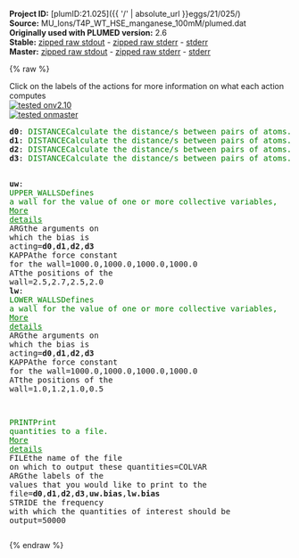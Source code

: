 **Project ID:** [plumID:21.025]({{ '/' | absolute_url }}eggs/21/025/)  
**Source:** MU_Ions/T4P_WT_HSE_manganese_100mM/plumed.dat  
**Originally used with PLUMED version:** 2.6  
**Stable:** [zipped raw stdout](plumed.dat.plumed.stdout.txt.zip) - [zipped raw stderr](plumed.dat.plumed.stderr.txt.zip) - [stderr](plumed.dat.plumed.stderr)  
**Master:** [zipped raw stdout](plumed.dat.plumed_master.stdout.txt.zip) - [zipped raw stderr](plumed.dat.plumed_master.stderr.txt.zip) - [stderr](plumed.dat.plumed_master.stderr)  

{% raw %}
<div class="plumedpreheader">
<div class="headerInfo" id="value_details_data/MU_Ions/T4P_WT_HSE_manganese_100mM/plumed.dat"> Click on the labels of the actions for more information on what each action computes </div>
<div class="containerBadge">
<div class="headerBadge"><a href="plumed.dat.plumed.stderr"><img src="https://img.shields.io/badge/v2.10-passing-green.svg" alt="tested onv2.10" /></a></div>
<div class="headerBadge"><a href="plumed.dat.plumed_master.stderr"><img src="https://img.shields.io/badge/master-passing-green.svg" alt="tested onmaster" /></a></div>
</div>
</div>
<pre class="plumedlisting">
<b name="data/MU_Ions/T4P_WT_HSE_manganese_100mM/plumed.datd0" onclick='showPath("data/MU_Ions/T4P_WT_HSE_manganese_100mM/plumed.dat","data/MU_Ions/T4P_WT_HSE_manganese_100mM/plumed.datd0","data/MU_Ions/T4P_WT_HSE_manganese_100mM/plumed.datd0","brown")'>d0</b>: <span class="plumedtooltip" style="color:green">DISTANCE<span class="right">Calculate the distance/s between pairs of atoms. <a href="https://www.plumed.org/doc-master/user-doc/html/DISTANCE" style="color:green">More details</a><i></i></span></span> <span class="plumedtooltip">ATOMS<span class="right">the pair of atom that we are calculating the distance between<i></i></span></span>=727,2885
<span style="display:none;" id="data/MU_Ions/T4P_WT_HSE_manganese_100mM/plumed.datd0">The DISTANCE action with label <b>d0</b> calculates the following quantities:<table  align="center" frame="void" width="95%" cellpadding="5%"><tr><td width="5%"><b> Quantity </b>  </td><td><b> Description </b> </td></tr><tr><td width="5%">d0.value</td><td>the DISTANCE between this pair of atoms</td></tr></table></span><b name="data/MU_Ions/T4P_WT_HSE_manganese_100mM/plumed.datd1" onclick='showPath("data/MU_Ions/T4P_WT_HSE_manganese_100mM/plumed.dat","data/MU_Ions/T4P_WT_HSE_manganese_100mM/plumed.datd1","data/MU_Ions/T4P_WT_HSE_manganese_100mM/plumed.datd1","brown")'>d1</b>: <span class="plumedtooltip" style="color:green">DISTANCE<span class="right">Calculate the distance/s between pairs of atoms. <a href="https://www.plumed.org/doc-master/user-doc/html/DISTANCE" style="color:green">More details</a><i></i></span></span> <span class="plumedtooltip">ATOMS<span class="right">the pair of atom that we are calculating the distance between<i></i></span></span>=2791,4949
<span style="display:none;" id="data/MU_Ions/T4P_WT_HSE_manganese_100mM/plumed.datd1">The DISTANCE action with label <b>d1</b> calculates the following quantities:<table  align="center" frame="void" width="95%" cellpadding="5%"><tr><td width="5%"><b> Quantity </b>  </td><td><b> Description </b> </td></tr><tr><td width="5%">d1.value</td><td>the DISTANCE between this pair of atoms</td></tr></table></span><b name="data/MU_Ions/T4P_WT_HSE_manganese_100mM/plumed.datd2" onclick='showPath("data/MU_Ions/T4P_WT_HSE_manganese_100mM/plumed.dat","data/MU_Ions/T4P_WT_HSE_manganese_100mM/plumed.datd2","data/MU_Ions/T4P_WT_HSE_manganese_100mM/plumed.datd2","brown")'>d2</b>: <span class="plumedtooltip" style="color:green">DISTANCE<span class="right">Calculate the distance/s between pairs of atoms. <a href="https://www.plumed.org/doc-master/user-doc/html/DISTANCE" style="color:green">More details</a><i></i></span></span> <span class="plumedtooltip">ATOMS<span class="right">the pair of atom that we are calculating the distance between<i></i></span></span>=4855,7013
<span style="display:none;" id="data/MU_Ions/T4P_WT_HSE_manganese_100mM/plumed.datd2">The DISTANCE action with label <b>d2</b> calculates the following quantities:<table  align="center" frame="void" width="95%" cellpadding="5%"><tr><td width="5%"><b> Quantity </b>  </td><td><b> Description </b> </td></tr><tr><td width="5%">d2.value</td><td>the DISTANCE between this pair of atoms</td></tr></table></span><b name="data/MU_Ions/T4P_WT_HSE_manganese_100mM/plumed.datd3" onclick='showPath("data/MU_Ions/T4P_WT_HSE_manganese_100mM/plumed.dat","data/MU_Ions/T4P_WT_HSE_manganese_100mM/plumed.datd3","data/MU_Ions/T4P_WT_HSE_manganese_100mM/plumed.datd3","brown")'>d3</b>: <span class="plumedtooltip" style="color:green">DISTANCE<span class="right">Calculate the distance/s between pairs of atoms. <a href="https://www.plumed.org/doc-master/user-doc/html/DISTANCE" style="color:green">More details</a><i></i></span></span> <span class="plumedtooltip">ATOMS<span class="right">the pair of atom that we are calculating the distance between<i></i></span></span>=6974,478

<span style="display:none;" id="data/MU_Ions/T4P_WT_HSE_manganese_100mM/plumed.datd3">The DISTANCE action with label <b>d3</b> calculates the following quantities:<table  align="center" frame="void" width="95%" cellpadding="5%"><tr><td width="5%"><b> Quantity </b>  </td><td><b> Description </b> </td></tr><tr><td width="5%">d3.value</td><td>the DISTANCE between this pair of atoms</td></tr></table></span><b name="data/MU_Ions/T4P_WT_HSE_manganese_100mM/plumed.datuw" onclick='showPath("data/MU_Ions/T4P_WT_HSE_manganese_100mM/plumed.dat","data/MU_Ions/T4P_WT_HSE_manganese_100mM/plumed.datuw","data/MU_Ions/T4P_WT_HSE_manganese_100mM/plumed.datuw","brown")'>uw</b>: <span class="plumedtooltip" style="color:green">UPPER_WALLS<span class="right">Defines a wall for the value of one or more collective variables, <a href="https://www.plumed.org/doc-master/user-doc/html/UPPER_WALLS" style="color:green">More details</a><i></i></span></span> <span class="plumedtooltip">ARG<span class="right">the arguments on which the bias is acting<i></i></span></span>=<b name="data/MU_Ions/T4P_WT_HSE_manganese_100mM/plumed.datd0">d0</b>,<b name="data/MU_Ions/T4P_WT_HSE_manganese_100mM/plumed.datd1">d1</b>,<b name="data/MU_Ions/T4P_WT_HSE_manganese_100mM/plumed.datd2">d2</b>,<b name="data/MU_Ions/T4P_WT_HSE_manganese_100mM/plumed.datd3">d3</b> <span class="plumedtooltip">KAPPA<span class="right">the force constant for the wall<i></i></span></span>=1000.0,1000.0,1000.0,1000.0 <span class="plumedtooltip">AT<span class="right">the positions of the wall<i></i></span></span>=2.5,2.7,2.5,2.0
<span style="display:none;" id="data/MU_Ions/T4P_WT_HSE_manganese_100mM/plumed.datuw">The UPPER_WALLS action with label <b>uw</b> calculates the following quantities:<table  align="center" frame="void" width="95%" cellpadding="5%"><tr><td width="5%"><b> Quantity </b>  </td><td><b> Description </b> </td></tr><tr><td width="5%">uw.bias</td><td>the instantaneous value of the bias potential</td></tr><tr><td width="5%">uw.force2</td><td>the instantaneous value of the squared force due to this bias potential</td></tr></table></span><b name="data/MU_Ions/T4P_WT_HSE_manganese_100mM/plumed.datlw" onclick='showPath("data/MU_Ions/T4P_WT_HSE_manganese_100mM/plumed.dat","data/MU_Ions/T4P_WT_HSE_manganese_100mM/plumed.datlw","data/MU_Ions/T4P_WT_HSE_manganese_100mM/plumed.datlw","brown")'>lw</b>: <span class="plumedtooltip" style="color:green">LOWER_WALLS<span class="right">Defines a wall for the value of one or more collective variables, <a href="https://www.plumed.org/doc-master/user-doc/html/LOWER_WALLS" style="color:green">More details</a><i></i></span></span> <span class="plumedtooltip">ARG<span class="right">the arguments on which the bias is acting<i></i></span></span>=<b name="data/MU_Ions/T4P_WT_HSE_manganese_100mM/plumed.datd0">d0</b>,<b name="data/MU_Ions/T4P_WT_HSE_manganese_100mM/plumed.datd1">d1</b>,<b name="data/MU_Ions/T4P_WT_HSE_manganese_100mM/plumed.datd2">d2</b>,<b name="data/MU_Ions/T4P_WT_HSE_manganese_100mM/plumed.datd3">d3</b> <span class="plumedtooltip">KAPPA<span class="right">the force constant for the wall<i></i></span></span>=1000.0,1000.0,1000.0,1000.0 <span class="plumedtooltip">AT<span class="right">the positions of the wall<i></i></span></span>=1.0,1.2,1.0,0.5

<span style="display:none;" id="data/MU_Ions/T4P_WT_HSE_manganese_100mM/plumed.datlw">The LOWER_WALLS action with label <b>lw</b> calculates the following quantities:<table  align="center" frame="void" width="95%" cellpadding="5%"><tr><td width="5%"><b> Quantity </b>  </td><td><b> Description </b> </td></tr><tr><td width="5%">lw.bias</td><td>the instantaneous value of the bias potential</td></tr><tr><td width="5%">lw.force2</td><td>the instantaneous value of the squared force due to this bias potential</td></tr></table></span><span class="plumedtooltip" style="color:green">PRINT<span class="right">Print quantities to a file. <a href="https://www.plumed.org/doc-master/user-doc/html/PRINT" style="color:green">More details</a><i></i></span></span> <span class="plumedtooltip">FILE<span class="right">the name of the file on which to output these quantities<i></i></span></span>=COLVAR <span class="plumedtooltip">ARG<span class="right">the labels of the values that you would like to print to the file<i></i></span></span>=<b name="data/MU_Ions/T4P_WT_HSE_manganese_100mM/plumed.datd0">d0</b>,<b name="data/MU_Ions/T4P_WT_HSE_manganese_100mM/plumed.datd1">d1</b>,<b name="data/MU_Ions/T4P_WT_HSE_manganese_100mM/plumed.datd2">d2</b>,<b name="data/MU_Ions/T4P_WT_HSE_manganese_100mM/plumed.datd3">d3</b>,<b name="data/MU_Ions/T4P_WT_HSE_manganese_100mM/plumed.datuw">uw.bias</b>,<b name="data/MU_Ions/T4P_WT_HSE_manganese_100mM/plumed.datlw">lw.bias</b> <span class="plumedtooltip">STRIDE<span class="right"> the frequency with which the quantities of interest should be output<i></i></span></span>=50000
</pre>
{% endraw %}
